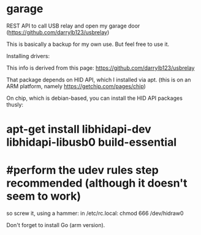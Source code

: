 # garage
REST API to call USB relay and open my garage door (https://github.com/darrylb123/usbrelay)

This is basically a backup for my own use.  But feel free to use it.

Installing drivers:

This info is derived from this page: https://github.com/darrylb123/usbrelay

That package depends on HID API, which I installed via apt.
(this is on an ARM platform, namely https://getchip.com/pages/chip)

On chip, which is debian-based, you can install the HID API packages thusly:
# apt-get install libhidapi-dev libhidapi-libusb0 build-essential

#   #perform the udev rules step recommended (although it doesn't seem to work)
so screw it, using a hammer:
in /etc/rc.local:
chmod 666 /dev/hidraw0 



Don't forget to install Go (arm version).
